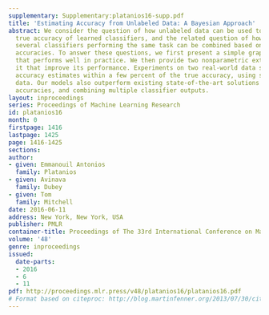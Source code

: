 ```yaml
---
supplementary: Supplementary:platanios16-supp.pdf
title: 'Estimating Accuracy from Unlabeled Data: A Bayesian Approach'
abstract: We consider the question of how unlabeled data can be used to estimate the
  true accuracy of learned classifiers, and the related question of how outputs from
  several classifiers performing the same task can be combined based on their estimated
  accuracies. To answer these questions, we first present a simple graphical model
  that performs well in practice. We then provide two nonparametric extensions to
  it that improve its performance. Experiments on two real-world data sets produce
  accuracy estimates within a few percent of the true accuracy, using solely unlabeled
  data. Our models also outperform existing state-of-the-art solutions in both estimating
  accuracies, and combining multiple classifier outputs.
layout: inproceedings
series: Proceedings of Machine Learning Research
id: platanios16
month: 0
firstpage: 1416
lastpage: 1425
page: 1416-1425
sections: 
author:
- given: Emmanouil Antonios
  family: Platanios
- given: Avinava
  family: Dubey
- given: Tom
  family: Mitchell
date: 2016-06-11
address: New York, New York, USA
publisher: PMLR
container-title: Proceedings of The 33rd International Conference on Machine Learning
volume: '48'
genre: inproceedings
issued:
  date-parts:
  - 2016
  - 6
  - 11
pdf: http://proceedings.mlr.press/v48/platanios16/platanios16.pdf
# Format based on citeproc: http://blog.martinfenner.org/2013/07/30/citeproc-yaml-for-bibliographies/
---
```

